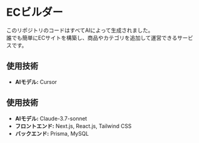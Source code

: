 # ECビルダー

このリポジトリのコードはすべてAIによって生成されました。  
誰でも簡単にECサイトを構築し、商品やカテゴリを追加して運営できるサービスです。  

## 使用技術  
- **AIモデル:** Cursor

## 使用技術  
- **AIモデル:** Claude-3.7-sonnet
- **フロントエンド:** Next.js, React.js, Tailwind CSS  
- **バックエンド:** Prisma, MySQL  

